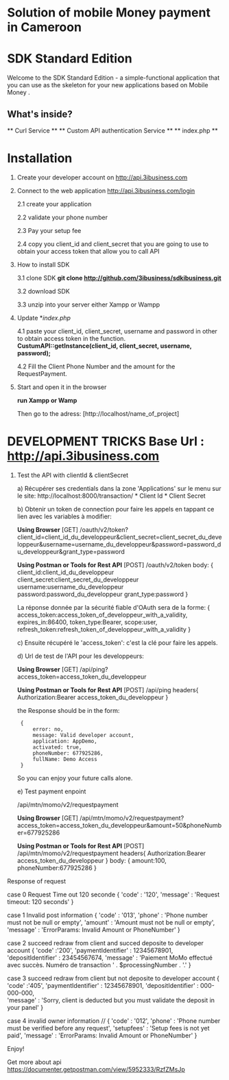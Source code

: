 # Solution of mobile Money payment in Cameroon

SDK Standard Edition
========================

Welcome to the SDK Standard Edition - a simple-functional
application that you can use as the skeleton for your new applications based on Mobile Money .

What's inside?
--------------

** Curl Service **
** Custom API authentication Service **
** index.php **


Installation
============

1. Create your developer account on http://api.3ibusiness.com

2. Connect to the web application http://api.3ibusiness.com/login

   2.1 create your application
   
   2.2 validate your phone number
   
   2.3 Pay your setup fee
   
   2.4 copy you client_id and client_secret that you are going to use to obtain your access token that allow you to call API


3. How to install SDK

   3.1 clone SDK
       **git clone http://github.com/3ibusiness/sdkibusiness.git**
       
   3.2 download SDK
   
   3.3 unzip into your server either Xampp or Wampp

4. Update **index.php*

   4.1 paste your client_id, client_secret, username and password in other to obtain access token in the function.
    **CustumAPI::getInstance(client_id, client_secret, username, password);**
    
   4.2 Fill the Client Phone Number and the amount for the RequestPayment.

5. Start and open it in the browser

   **run Xampp or Wamp**

   Then go to the adress: [http://localhost/name_of_project]


DEVELOPMENT TRICKS Base Url : http://api.3ibusiness.com
=============================

1) Test the API with clientId & clientSecret

     a) Récupérer ses credentials dans la zone 'Applications' sur le menu sur le site: http://localhost:8000/transaction/
    	* Client Id
    	* Client Secret

    b) Obtenir un token de connection pour faire les appels en tappant ce lien avec les variables à modifier:
    
    **Using Browser**
        [GET] /oauth/v2/token?client_id=client_id_du_developpeur&client_secret=client_secret_du_developpeur&username=username_du_developpeur&password=password_du_developpeur&grant_type=password
        
    **Using Postman or Tools for Rest API**
        [POST] /oauth/v2/token
        body: 
        {
         client_id:client_id_du_developpeur
         client_secret:client_secret_du_developpeur
         username:username_du_developpeur
         password:password_du_developpeur
         grant_type:password
        }

    La réponse donnée par la sécurité fiable d'OAuth sera de la forme:
    {
     access_token:access_token_of_developpeur_with_a_validity,
     expires_in:86400,
     token_type:Bearer,
     scope:user,
     refresh_token:refresh_token_of_developpeur_with_a_validity
    }

   c) Ensuite récupéré le 'access_token': c'est la clé pour faire les appels.

   d) Url de test de l'API pour les developpeurs:
   
    **Using Browser**
        [GET] /api/ping?access_token=access_token_du_developpeur
        
    **Using Postman or Tools for Rest API**
        [POST] /api/ping
        headers{
            Authorization:Bearer access_token_du_developpeur
        }

    the Response should be in the form:

        {
            error: no,
            message: Valid developer account,
            application: AppDemo,
            activated: true,
            phoneNumber: 677925286,
            fullName: Demo Access
        }
   So you can enjoy your future calls alone.

    e) Test payment enpoint
     
     /api/mtn/momo/v2/requestpayment

    **Using Browser**
        [GET] /api/mtn/momo/v2/requestpayment?access_token=access_token_du_developpeur&amount=50&phoneNumber=677925286
        
    **Using Postman or Tools for Rest API**
        [POST] /api/mtn/momo/v2/requestpayment
        headers{
            Authorization:Bearer access_token_du_developpeur
        }
     body: {
      amount:100,
      phoneNumber:677925286
     }

Response of request

case 0 Request Time out 120 seconde
{
	'code'  : '120', 
	'message' : 'Request timeout: 120 seconds'
}

case 1 Invalid post information 
{
	'code' : '013', 
	'phone' : 'Phone number must not be null or empty',
	'amount' : 'Amount must not be null or empty',
	'message' : 'ErrorParams: Invalid Amount or PhoneNumber'
}

case 2 succeed redraw from client and succed deposite to developer account
{
	'code' :'200', 
	'paymentIdentifier' : 12345678901, 
	'depositIdentifier' : 23454567674, 
	'message' : 'Paiement MoMo effectué avec succès. Numéro de transaction ' . $processingNumber . '.'
}

case 3 succeed redraw from client but not deposite to developer account
{
	'code' :'405', 
	'paymentIdentifier' : 12345678901,
	'depositIdentifier' : 000-000-000,	
	'message' : 'Sorry, client is deducted but you must validate the deposit in your panel'
}

case 4 invalid owner information //
{
	'code' : '012', 
	'phone' : 'Phone number must be verified before any request',
	'setupfees' : 'Setup fees is not yet paid',
	'message' : 'ErrorParams: Invalid Amount or PhoneNumber'
}

Enjoy!

Get more about api https://documenter.getpostman.com/view/5952333/RzfZMsJp
